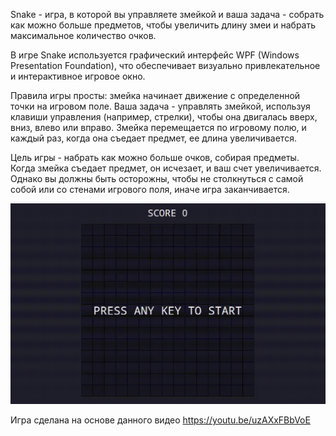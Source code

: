 Snake - игра, в которой вы управляете змейкой и ваша задача - собрать как можно больше предметов, чтобы увеличить длину змеи и набрать максимальное количество очков.

В игре Snake используется графический интерфейс WPF (Windows Presentation Foundation), что обеспечивает визуально привлекательное и интерактивное игровое окно.

Правила игры просты: змейка начинает движение с определенной точки на игровом поле. Ваша задача - управлять змейкой, используя клавиши управления (например, стрелки), чтобы она двигалась вверх, вниз, влево или вправо. Змейка перемещается по игровому полю, и каждый раз, когда она съедает предмет, ее длина увеличивается.

Цель игры - набрать как можно больше очков, собирая предметы. Когда змейка съедает предмет, он исчезает, и ваш счет увеличивается. Однако вы должны быть осторожны, чтобы не столкнуться с самой собой или со стенами игрового поля, иначе игра заканчивается.

![Gameplay](Gameplay.gif)

Игра сделана на основе данного видео https://youtu.be/uzAXxFBbVoE
